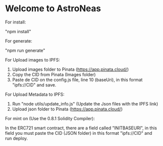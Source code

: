 # Welcome to AstroNeas 

For install:

"npm install"

For generate:

"npm run generate"

For Upload images to IPFS:

   1. Upload images folder to Pinata (https://app.pinata.cloud/)
   2. Copy the CID from Pinata (Images folder)
   3. Paste de CID on the config.js file,  line 10 (baseUri), in this format "ipfs://CID" and save.
   
For Upload Metadata to IPFS:

  1. Run "node utils/update_info.js" (Update the Json files with the IPFS link)
  2. Upload json folder to Pinata (https://app.pinata.cloud/)

For mint on (Use the 0.8.1 Solidity Compiler):

In the ERC721 smart contract, there are a field called "INITBASEURI", in this field you must paste the CID (JSON folder) in this format "ipfs://CID" and run deploy.





